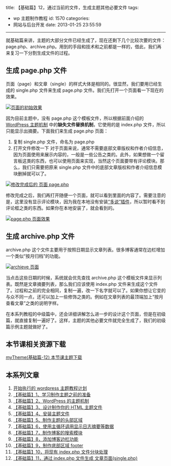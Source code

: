 title: 【基础篇】12，通过当前的文件，生成主题其他必要文件
tags:

- wp 主题制作教程
  id: 1570
  categories:
- 网站与后台开发
  date: 2013-01-25 23:55:59

---

就基础篇来讲，主题的大部分文件已经生成了，现在还剩下几个比较次要的文件：page.php、archive.php。用到的手段和技术和之前都是一样的，借此，我们再来复习一下分割生成文件的过程。

## 生成 page.php 文件

页面（page）和文章（single）的样式大体是相同的。很显然，我们要用已经生成的 single.php 文件来生成 page.php 文件。我们先打开一个页面看一下现在的效果。

[![页面的初始效果](https://qxzm-cdn.sapi.work/blog/2013/01/1570/oth0.png)](https://qxzm-cdn.sapi.work/blog/2013/01/1570/oth0.png)

因为目前主题中，没有 page.php 这个模板文件，所以根据前面介绍的 [WordPress 主题机制](http://www.qianxingzhem.com/post-1251.html) 中的**缺失文件替换机制**，它使用的是 index.php 文件，所以只能显示出摘要。下面我们来生成 page.php 页面：

1.  复制 single.php 文件，命名为 page.php
2.  打开文件修改一下
    对于页面来说，通常不需要底部文章版权和作者介绍信息，因为页面使用来展示内容的，一般是一些公告之类的。此外，如果想做一个留言板这类的东西，也可以使用页面来实现，当然这个页面要带有评论模块。那么，我们只需要把原来 single.php 文件中的底部文章版权和作者介绍信息模块删掉就可以了。

[![修改完成后的 页面 page.php](https://qxzm-cdn.sapi.work/blog/2013/01/1570/oth1.png)](https://qxzm-cdn.sapi.work/blog/2013/01/1570/oth1.png)

修改完成之后，我们再打开随便一个页面，就可以看到里面的内容了。需要注意的是，这里没有显示评论模块，因为我在本地没有安装[“多说”插件](http://www.qianxingzhem.com/post-1568.html)，所以暂时看不到评论框之类的东西。如果你在本地安装了，就会看到的。

[![page.php 页面效果](https://qxzm-cdn.sapi.work/blog/2013/01/1570/oth2.png)](https://qxzm-cdn.sapi.work/blog/2013/01/1570/oth2.png)

## 生成 archive.php 文件

archive.php 这个文件主要用于按照日期显示文章列表。很多博客通常在边栏增加一个类似“按月归档”的功能。

[![archieve 页面](https://qxzm-cdn.sapi.work/blog/2013/01/1570/oth3.png)](https://qxzm-cdn.sapi.work/blog/2013/01/1570/oth3.png)

当点击这些日期的时候，系统就会优先查找 archive.php 这个模板文件来显示列表。既然是文章摘要列表，那么我们应该使用 index.php 文件来生成这个文件了。过程和之前的完全相同，复制一遍，改一下名字就可以了。如果你想让它变的与众不同一点，还可以加上一些修饰之类的。例如在文章列表的最顶端加上“按月查看文章”之类的说明字样。

在本系列教程的中级篇中，还会详细讲解怎么进一步的设计这个页面，但是在初级篇，就直接复制一遍好了。这样，主题的其他必要文件就完全生成了，我们的初级篇示例主题就做好了。

## 本节课相关资源下载

[myTheme(基础篇-12) 本节课主题下载](http://pan.baidu.com/share/link?shareid=196700&uk=706095745)

## 本系列文章

1.  [开始执行的 wordpress 主题教程计划](http://www.qianxingzhem.com/post-1235.html)
2.  [【基础篇】1、学习制作主题之前的准备](http://www.qianxingzhem.com/post-1247.html)
3.  [【基础篇】2、WordPress 的主题机制](http://www.qianxingzhem.com/post-1251.html)
4.  [【基础篇】3、设计制作你的 HTML 主题文件](http://www.qianxingzhem.com/post-1259.html)
5.  [【基础篇】4、安装主题文件](http://www.qianxingzhem.com/post-1268.html)
6.  [【基础篇】5、制作主题的头部区域](http://www.qianxingzhem.com/post-1304.html)
7.  [【基础篇】6，使用主循环调用显示日志摘要等数据](http://www.qianxingzhem.com/post-1502.html)
8.  [【基础篇】7，制作博客的搜索模块](http://www.qianxingzhem.com/post-1551.html)
9.  [【基础篇】8，添加博客边栏功能](http://www.qianxingzhem.com/post-1556.html)
10. [【基础篇】9，制作底部区域 footer](http://www.qianxingzhem.com/post-1564.html)
11. [【基础篇】10，将现有 index.php 文件分块处理](http://www.qianxingzhem.com/post-1566.html)
12. [【基础篇】11，通过 index.php 文件生成 文章页面(single.php)](http://www.qianxingzhem.com/post-1568.html)
